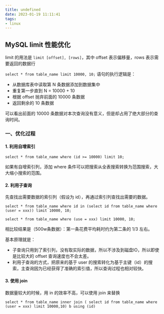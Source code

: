 ```yaml
---
title: undefined
date: 2023-01-19 11:11:41
tags:
- linux
---
```


## MySQL limit 性能优化

limit 的用法是 `limit [offset], [rows]`，其中 offset 表示偏移量，rows 表示需要返回的数据行

` select * from table_name limit 10000, 10; ` 语句的执行逻辑是：

- 从数据库表中读取第 N 条数据添加到数据集中
- 重复第一步直到 N = 10000 + 10
- 根据 offset 抛弃前面的 10000 条数据
- 返回剩余的 10 条数据

可以看出前面的 10000 条数据对本次查询没有意义，但是却占用了绝大部分的查询时间。

### 一、优化过程

#### 1. 利用自增索引

```
select * from table_name where (id >= 10000) limit 10;
```

如果有自增索引列，添加 where 条件可以把搜索从全表搜索转换为范围搜索，大大缩小搜索的范围。

#### 2. 利用子查询

先查找出需要数据的索引列（假设为 id），再通过索引列查找出需要的数据。

```
select * from table_name where id in (select id from table_name where (user = xxx)) limit 10000, 10;

select * from table_name where (use = xxx) limit 10000, 10;
```

相比较结果是（500w条数据）：第一条花费平均耗时约为第二条的 1/3 左右。

基本原理就是：

- 子查询只用到了索引列，没有取实际的数据，所以不涉及到磁盘IO，所以即使是比较大的 offset 查询速度也不会太差。
- 利用子查询的方式，把原来的基于 user 的搜索转化为基于主键（id）的搜索，主查询因为已经获得了准确的索引值，所以查询过程也相对较快。

#### 3. 使用 join

数据量较大的时候，用 in 的效率不高，可以使用 join 来替换

```
select * from table_name inner join ( select id from table_name where (user = xxx) limit 10000,10) b using (id)
```

